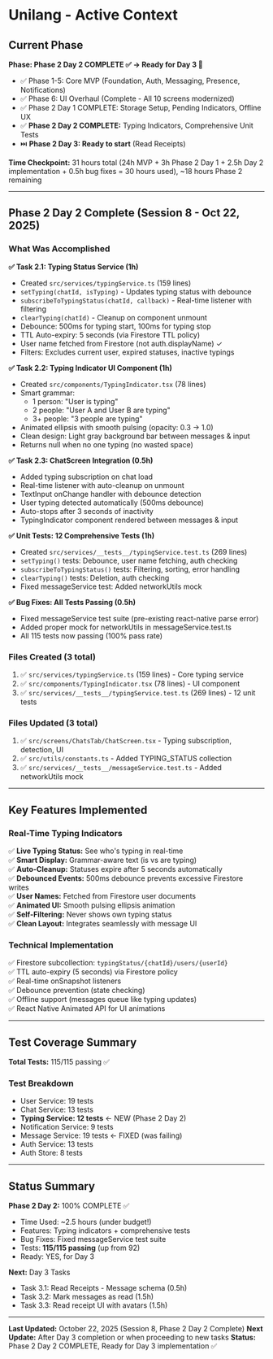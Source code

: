 # Unilang - Active Context

## Current Phase

**Phase: Phase 2 Day 2 COMPLETE ✅ → Ready for Day 3 🚀**

- ✅ Phase 1-5: Core MVP (Foundation, Auth, Messaging, Presence, Notifications)
- ✅ Phase 6: UI Overhaul (Complete - All 10 screens modernized)
- ✅ Phase 2 Day 1 COMPLETE: Storage Setup, Pending Indicators, Offline UX
- ✅ **Phase 2 Day 2 COMPLETE:** Typing Indicators, Comprehensive Unit Tests
- ⏭️ **Phase 2 Day 3: Ready to start** (Read Receipts)

**Time Checkpoint:** 31 hours total (24h MVP + 3h Phase 2 Day 1 + 2.5h Day 2 implementation + 0.5h bug fixes = 30 hours used), ~18 hours Phase 2 remaining

---

## Phase 2 Day 2 Complete (Session 8 - Oct 22, 2025)

### What Was Accomplished

**✅ Task 2.1: Typing Status Service (1h)**

- Created `src/services/typingService.ts` (159 lines)
- `setTyping(chatId, isTyping)` - Updates typing status with debounce
- `subscribeToTypingStatus(chatId, callback)` - Real-time listener with filtering
- `clearTyping(chatId)` - Cleanup on component unmount
- Debounce: 500ms for typing start, 100ms for typing stop
- TTL Auto-expiry: 5 seconds (via Firestore TTL policy)
- User name fetched from Firestore (not auth.displayName) ✓
- Filters: Excludes current user, expired statuses, inactive typings

**✅ Task 2.2: Typing Indicator UI Component (1h)**

- Created `src/components/TypingIndicator.tsx` (78 lines)
- Smart grammar:
  - 1 person: "User is typing"
  - 2 people: "User A and User B are typing"
  - 3+ people: "3 people are typing"
- Animated ellipsis with smooth pulsing (opacity: 0.3 → 1.0)
- Clean design: Light gray background bar between messages & input
- Returns null when no one typing (no wasted space)

**✅ Task 2.3: ChatScreen Integration (0.5h)**

- Added typing subscription on chat load
- Real-time listener with auto-cleanup on unmount
- TextInput onChange handler with debounce detection
- User typing detected automatically (500ms debounce)
- Auto-stops after 3 seconds of inactivity
- TypingIndicator component rendered between messages & input

**✅ Unit Tests: 12 Comprehensive Tests (1h)**

- Created `src/services/__tests__/typingService.test.ts` (269 lines)
- `setTyping()` tests: Debounce, user name fetching, auth checking
- `subscribeToTypingStatus()` tests: Filtering, sorting, error handling
- `clearTyping()` tests: Deletion, auth checking
- Fixed messageService test: Added networkUtils mock

**✅ Bug Fixes: All Tests Passing (0.5h)**

- Fixed messageService test suite (pre-existing react-native parse error)
- Added proper mock for networkUtils in messageService.test.ts
- All 115 tests now passing (100% pass rate)

### Files Created (3 total)

1. ✅ `src/services/typingService.ts` (159 lines) - Core typing service
2. ✅ `src/components/TypingIndicator.tsx` (78 lines) - UI component
3. ✅ `src/services/__tests__/typingService.test.ts` (269 lines) - 12 unit tests

### Files Updated (3 total)

1. ✅ `src/screens/ChatsTab/ChatScreen.tsx` - Typing subscription, detection, UI
2. ✅ `src/utils/constants.ts` - Added TYPING_STATUS collection
3. ✅ `src/services/__tests__/messageService.test.ts` - Added networkUtils mock

---

## Key Features Implemented

### Real-Time Typing Indicators

✅ **Live Typing Status:** See who's typing in real-time  
✅ **Smart Display:** Grammar-aware text (is vs are typing)  
✅ **Auto-Cleanup:** Statuses expire after 5 seconds automatically  
✅ **Debounced Events:** 500ms debounce prevents excessive Firestore writes  
✅ **User Names:** Fetched from Firestore user documents  
✅ **Animated UI:** Smooth pulsing ellipsis animation  
✅ **Self-Filtering:** Never shows own typing status  
✅ **Clean Layout:** Integrates seamlessly with message UI

### Technical Implementation

✅ Firestore subcollection: `typingStatus/{chatId}/users/{userId}`  
✅ TTL auto-expiry (5 seconds) via Firestore policy  
✅ Real-time onSnapshot listeners  
✅ Debounce prevention (state checking)  
✅ Offline support (messages queue like typing updates)  
✅ React Native Animated API for UI animations

---

## Test Coverage Summary

**Total Tests:** 115/115 passing ✅

### Test Breakdown

- User Service: 19 tests
- Chat Service: 13 tests
- **Typing Service: 12 tests** ← NEW (Phase 2 Day 2)
- Notification Service: 9 tests
- Message Service: 19 tests ← FIXED (was failing)
- Auth Service: 13 tests
- Auth Store: 8 tests

---

## Status Summary

**Phase 2 Day 2:** 100% COMPLETE ✅

- Time Used: ~2.5 hours (under budget!)
- Features: Typing indicators + comprehensive tests
- Bug Fixes: Fixed messageService test suite
- Tests: **115/115 passing** (up from 92)
- Ready: YES, for Day 3

**Next:** Day 3 Tasks

- Task 3.1: Read Receipts - Message schema (0.5h)
- Task 3.2: Mark messages as read (1.5h)
- Task 3.3: Read receipt UI with avatars (1.5h)

---

**Last Updated:** October 22, 2025 (Session 8, Phase 2 Day 2 Complete)
**Next Update:** After Day 3 completion or when proceeding to new tasks
**Status:** Phase 2 Day 2 COMPLETE, Ready for Day 3 implementation ✅
